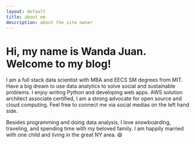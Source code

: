 ```yaml
---
layout: default
title: about me
description: about the site owner
---
```



# Hi, my name is Wanda Juan. Welcome to my blog!

I am a full stack data scientist with MBA and EECS SM degrees from MIT. Have a big dream to use data analytics to solve social and sustainable problems. I enjoy writing Python and developing web apps. AWS solution architect associate certified, I am a strong advocate for open source and cloud computing. Feel free to connect me via social medias on the left hand side.

Besides programming and doing data analysis, I love snowboarding, traveling, and spending time with my beloved family. I am happily married with one child and living in the great NY area. 😆
